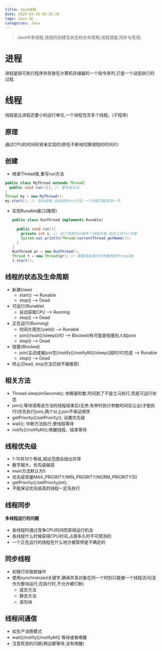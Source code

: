 ```yaml
---
title: Java线程
date: 2020-03-28 06:26:29
tags: Java SE
categories: Java
---
```

>Java中多线程,线程的创建及状态和生命周期,线程调度,同步与死锁;

<!--more-->
# 进程
进程是指可执行程序并存放在计算机存储器的一个指令序列,它是一个动态执行的过程.

# 线程
线程是比进程还要小的运行单位,一个进程包含多个线程。(子程序)

## 原理
通过CPU的时间轮转来实现的(即在不断地切换很短的时间片)

## 创建
- 继承Thread类,重写run方法
```java
public class MyThread extends Thread{
  public void run(){}; // 重写该方法
}
Thread my = new MyThread();
my.start(); // 启动线程,自动调用run方法.一个线程只能启动一次
```
- 实现Runable接口(推荐)
  ```java
  public class RunThread implements Runable{
    
    public void run(){
      private int i; // 这个资源可以被多个线程共享,如定义在for外面
      System.out.println(Thread.currentThread.getName());
    }
  }
  RunThread pr = new RunThread();
  Thread t = new Thread(pr); // 需要将该类作为参数传给Thread类
  t.start();
  ```

## 线程的状态及生命周期
- 新建(new)
  * start() --> Runable
  * stop() --> Dead
- 可运行(Runable)
  * 自动获取CPU --> Running
  * stop() --> Dead
- 正在运行(Running)
  * 时间片用完/yield() --> Runable
  * join()/wait()/sleep()/IO --> Blocked(有可能是阻塞别人如join)
  * stop() --> Dead
- 阻塞(Blocked)
  * join(主动或被join完)/notify()/notifyAll()/sleep()超时/IO完成 --> Runable
  * stop() --> Dead
- 终止(Dead, stop方法已经不被推荐)

## 相关方法
- Thread.sleep(mSeconds); 休眠毫秒数,时间到了不是立马执行,而是可运行状态
- join();等待调用该方法的线程结束后(无参,有参时执行参数时间后让出)才能执行(优先执行join),两个以上join不保证顺序
- getPriority()/setPriority(); 设置优先级
- wait(); 中断方法执行,使线程等待
- notify()/notifyAll();唤醒线程，结束等待

## 线程优先级
- 1-10共10个等级,超出范围会抛出异常
- 数字越大，优先级越高
- main方法默认为5
- 优先级常量MAX_PRIORITY/MIN_PRIORITY/NORM_PRIORITY(5)
- getPriority()/setPriority(int);
- 不能保证优先级高的线程一定先执行

## 线程同步
#### 多线程运行的问题
- 各线程时通过竞争CPU时间而获得运行机会
- 各线程什么时候获得CPU时间,占用多久时不可预测的
- 一个正在运行的线程在什么地方被暂停是不确定的

## 同步线程
- 如银行存取款操作
- 使用synchronized关键字,确保共享对象在同一个时刻只能被一个线程访问(及作为整块运行,在执行时,不允许被打断)
  * 成员方法
  * 静态方法
  * 语句块

## 线程间通信
- 如生产消费模式
- wait()/notify()/notifyAll() 等待或者唤醒
- 注意死锁的问题(两边都等待,没有唤醒)